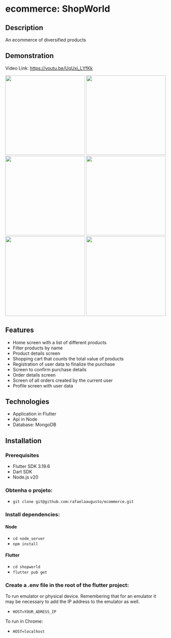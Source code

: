 # ecommerce: ShopWorld

## Description
An ecommerce of diversified products

## Demonstration
Video Link: https://youtu.be/UqUxi_LYfKk

<img src="https://github.com/user-attachments/assets/f38391e0-df2d-4022-a4de-87806bdb9896" heigth="250" width="250">
<img src="https://github.com/user-attachments/assets/cddb6f85-afb1-49ce-b353-dbac40cd715c" heigth="250" width="250">
<img src="https://github.com/user-attachments/assets/c4310be2-bb01-4094-be2d-3421931f2b4c" heigth="250" width="250">
<img src="https://github.com/user-attachments/assets/587cee4f-f0c8-4311-81a1-b02aff39251b" heigth="250" width="250">
<img src="https://github.com/user-attachments/assets/32b53d33-21cb-4543-a1d7-2cb5daf93a4d" heigth="250" width="250">
<img src="https://github.com/user-attachments/assets/d5939e55-147e-4b93-8a6c-81a7cdd92b21" heigth="250" width="250">


## Features
- Home screen with a list of different products
- Filter products by name
- Product details screen
- Shopping cart that counts the total value of products
- Registration of user data to finalize the purchase
- Screen to confirm purchase details
- Order details screen
- Screen of all orders created by the current user
- Profile screen with user data

## Technologies
- Application in Flutter
- Api in Node
- Database: MongoDB

## Installation
### Prerequisites
- Flutter SDK 3.19.6
- Dart SDK
- Node.js v20

### Obtenha o projeto:
- `git clone git@github.com:rafaelaaugusto/ecommerce.git`

### Install dependencies:
#### Node

- `cd node_server`
- `npm install`

#### Flutter
- `cd shopworld`
- `flutter pub get`

### Create a .env file in the root of the flutter project:
To run emulator or physical device.
Remembering that for an emulator it may be necessary to add the IP address to the emulator as well.
- `HOST=YOUR_ADRESS_IP`

To run in Chrome:
- `HOST=localhost`








